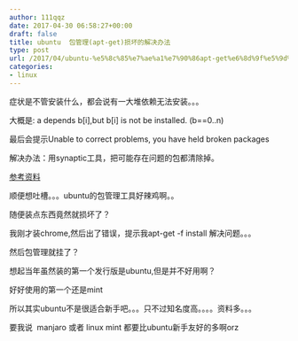 ```yaml
---
author: 111qqz
date: 2017-04-30 06:58:27+00:00
draft: false
title: ubuntu  包管理(apt-get)损坏的解决办法
type: post
url: /2017/04/ubuntu-%e5%8c%85%e7%ae%a1%e7%90%86apt-get%e6%8d%9f%e5%9d%8f%e7%9a%84%e8%a7%a3%e5%86%b3%e5%8a%9e%e6%b3%95/
categories:
- linux
---
```


症状是不管安装什么，都会说有一大堆依赖无法安装。。。

大概是: a depends b[i],but b[i] is not be installed. (b==0..n)

最后会提示Unable to correct problems, you have held broken packages

解决办法：用synaptic工具，把可能存在问题的包都清除掉。

[参考资料](https://askubuntu.com/questions/118749/package-system-is-broken-how-to-fix-it)

顺便想吐槽。。。ubuntu的包管理工具好辣鸡啊。。

随便装点东西竟然就损坏了？

我刚才装chrome,然后出了错误，提示我apt-get -f install 解决问题。。。

然后包管理就挂了？

想起当年虽然装的第一个发行版是ubuntu,但是并不好用啊？

好好使用的第一个还是mint

所以其实ubuntu不是很适合新手吧。。。只不过知名度高。。。。资料多。。。

要我说  manjaro 或者 linux mint 都要比ubuntu新手友好的多啊orz
